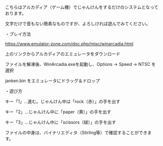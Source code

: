 こちらはアルカディア（ゲーム機）でじゃんけんをするだけのシステムとなっております。

文字だけで音もない簡素なものですが、よろしければ遊んでみてください。

・プレイ方法

https://www.emulator-zone.com/doc.php/misc/winarcadia.html

上のリンクからアルカディアのエミュレータをダウンロード

ファイルを解凍後、WinArcadia.exeを起動し、Options → Speed → NTSC を選択
  
janken.bin をエミュレータにドラッグ＆ドロップ

・遊び方

キー「1」...進む。じゃんけん中は「rock（赤）」の手を出す
  
キー「2」...じゃんけん中に「paper（黄）」の手を出す
  
キー「3」...じゃんけん中に「scissors（緑）」の手を出す

ファイルの中身は、バイナリエディタ（Stirling等）で確認することができます。
